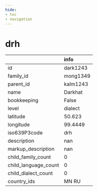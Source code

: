 ```yaml
---
hide:
- toc
- navigation
---
```

# drh
|                      | info     |
|:---------------------|:---------|
| id                   | dark1243 |
| family_id            | mong1349 |
| parent_id            | kalm1243 |
| name                 | Darkhat  |
| bookkeeping          | False    |
| level                | dialect  |
| latitude             | 50.623   |
| longitude            | 99.4449  |
| iso639P3code         | drh      |
| description          | nan      |
| markup_description   | nan      |
| child_family_count   | 0        |
| child_language_count | 0        |
| child_dialect_count  | 0        |
| country_ids          | MN RU    |